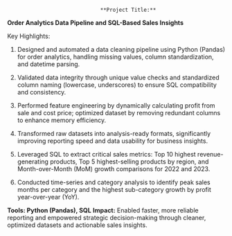                                   **Project Title:**
**Order Analytics Data Pipeline and SQL-Based Sales Insights**

Key Highlights:

1. Designed and automated a data cleaning pipeline using Python (Pandas) for order analytics, handling missing values, column standardization, and datetime parsing.

2. Validated data integrity through unique value checks and standardized column naming (lowercase, underscores) to ensure SQL compatibility and consistency.

3. Performed feature engineering by dynamically calculating profit from sale and cost price; optimized dataset by removing redundant columns to enhance memory efficiency.

4. Transformed raw datasets into analysis-ready formats, significantly improving reporting speed and data usability for business insights.

5. Leveraged SQL to extract critical sales metrics: Top 10 highest revenue-generating products, Top 5 highest-selling products by region, and Month-over-Month (MoM) growth comparisons for 2022 and 2023.

6. Conducted time-series and category analysis to identify peak sales months per category and the highest sub-category growth by profit year-over-year (YoY).

**Tools: Python (Pandas), SQL**
**Impact:** Enabled faster, more reliable reporting and empowered strategic decision-making through cleaner, optimized datasets and actionable sales insights.
